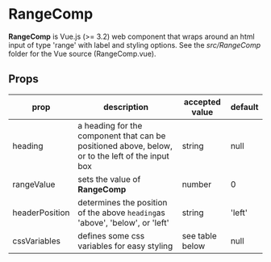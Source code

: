 # RangeComp

**RangeComp** is Vue.js (>= 3.2) web component that wraps around an html input of type 'range' with label and styling options.  See the *src/RangeComp* folder for the Vue source (RangeComp.vue).

## Props

| prop           | description                                                  | accepted value  | default |
| -------------- | ------------------------------------------------------------ | --------------- | ------- |
| heading        | a heading for the component that can be positioned above, below, or to the left of the input box | string          | null    |
| rangeValue     | sets the value of **RangeComp**                              | number          | 0       |
| headerPosition | determines the position of the above `heading`as 'above', 'below', or 'left' | string          | 'left'  |
| cssVariables   | defines some css variables for easy styling                  | see table below | null    |

